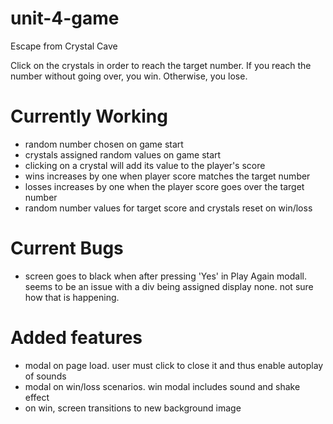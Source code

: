 # unit-4-game
Escape from Crystal Cave

Click on the crystals in order to reach the target number. If you reach the number without going over, you win. Otherwise, you lose.

Currently Working
==============================
- random number chosen on game start
- crystals assigned random values on game start
- clicking on a crystal will add its value to the player's score
- wins increases by one when player score matches the target number
- losses increases by one when the player score goes over the target number
- random number values for target score and crystals reset on win/loss

Current Bugs
=============================
- screen goes to black when after pressing 'Yes' in Play Again modall. seems to be an issue with a div being assigned display none. not sure how that is happening.

Added features
=============================
- modal on page load. user must click to close it and thus enable autoplay of sounds
- modal on win/loss scenarios. win modal includes sound and shake effect
- on win, screen transitions to new background image